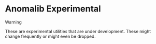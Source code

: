 # Anomalib Experimental

> [!WARNING]
> These are experimental utilities that are under development. These might change frequently or might even be dropped.
